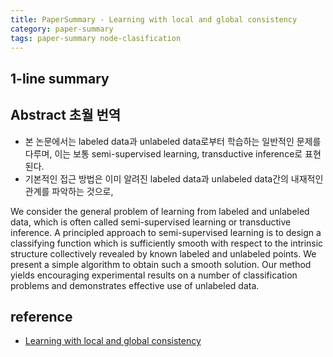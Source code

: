 ```yaml
---
title: PaperSummary - Learning with local and global consistency
category: paper-summary
tags: paper-summary node-clasification 
---
```


## 1-line summary 


## Abstract 초월 번역 

- 본 논문에서는 labeled data과 unlabeled data로부터 학습하는 일반적인 문제를 다루며, 이는 보통 semi-supervised learning, transductive inference로 표현된다.
- 기본적인 접근 방법은 이미 알려진 labeled data과 unlabeled data간의 내재적인 관계를 파악하는 것으로, 

We consider the general problem of learning from labeled and unlabeled
data, which is often called semi-supervised learning or transductive inference. A principled approach to semi-supervised learning is to design
a classifying function which is sufficiently smooth with respect to the
intrinsic structure collectively revealed by known labeled and unlabeled
points. We present a simple algorithm to obtain such a smooth solution.
Our method yields encouraging experimental results on a number of classification problems and demonstrates effective use of unlabeled data.

## reference

- [Learning with local and global consistency](https://papers.nips.cc/paper/2506-learning-with-local-and-global-consistency.pdf)